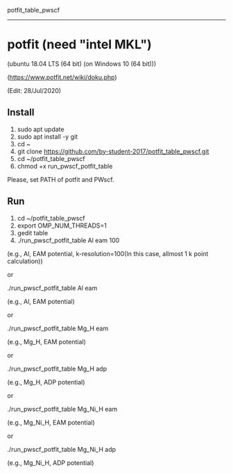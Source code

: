 potfit_table_pwscf


------------------------------------------------------------------------------
# potfit (need "intel MKL")


(ubuntu 18.04 LTS (64 bit) (on Windows 10 (64 bit)))


(https://www.potfit.net/wiki/doku.php)


(Edit: 28/Jul/2020)


## Install
1. sudo apt update
2. sudo apt install -y git
3. cd ~
4. git clone https://github.com/by-student-2017/potfit_table_pwscf.git
5. cd ~/potfit_table_pwscf
6. chmod +x run_pwscf_potfit_table


Please, set PATH of potfit and PWscf.


## Run
1. cd ~/potfit_table_pwscf
2. export OMP_NUM_THREADS=1
3. gedit table
4. ./run_pwscf_potfit_table Al eam 100


  (e.g., Al, EAM potential, k-resolution=100(In this case, allmost 1 k point calculation))


  or


  ./run_pwscf_potfit_table Al eam


  (e.g., Al, EAM potential)


  or


  ./run_pwscf_potfit_table Mg_H eam


  (e.g., Mg_H, EAM potential)


  or


  ./run_pwscf_potfit_table Mg_H adp


  (e.g., Mg_H, ADP potential)


  or


  ./run_pwscf_potfit_table Mg_Ni_H eam


  (e.g., Mg_Ni_H, EAM potential)


  or


  ./run_pwscf_potfit_table Mg_Ni_H adp


  (e.g., Mg_Ni_H, ADP potential)


